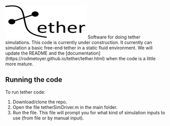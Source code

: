 <img src="docs/Images/tether.png" alt="tether" width="256" height="106">
Software for doing tether simulations.
This code is currently under construction. It currently can simulation a basic free-end tether in a static fluid environment.
We will update the README and the [documentation](https://rodmetoyer.github.io/tether/tether.html) when the code is a little more mature.

## Running the code
To run tether code:
1. Download/clone the repo. 
2. Open the file tetherSimDriver.m in the main folder. 
3. Run the file. This file will prompt you for what kind of simulation inputs to use (from file or by manual input). 
